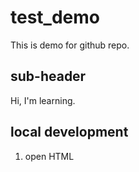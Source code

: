 # test_demo

This is demo for github repo. 

## sub-header 

Hi, I'm learning. 

## local development
1. open HTML 
